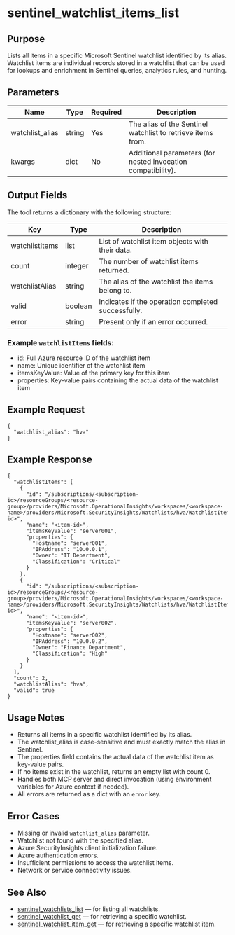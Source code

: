 # sentinel_watchlist_items_list

## Purpose
Lists all items in a specific Microsoft Sentinel watchlist identified by its alias. Watchlist items are individual records stored in a watchlist that can be used for lookups and enrichment in Sentinel queries, analytics rules, and hunting.

## Parameters
| Name           | Type   | Required | Description                                                      |
|----------------|--------|----------|------------------------------------------------------------------|
| watchlist_alias| string | Yes      | The alias of the Sentinel watchlist to retrieve items from.      |
| kwargs         | dict   | No       | Additional parameters (for nested invocation compatibility).      |

## Output Fields
The tool returns a dictionary with the following structure:

| Key           | Type    | Description                                          |
|---------------|---------|------------------------------------------------------|
| watchlistItems| list    | List of watchlist item objects with their data.      |
| count         | integer | The number of watchlist items returned.              |
| watchlistAlias| string  | The alias of the watchlist the items belong to.      |
| valid         | boolean | Indicates if the operation completed successfully.   |
| error         | string  | Present only if an error occurred.                   |

### Example `watchlistItems` fields:
- id: Full Azure resource ID of the watchlist item
- name: Unique identifier of the watchlist item
- itemsKeyValue: Value of the primary key for this item
- properties: Key-value pairs containing the actual data of the watchlist item

## Example Request
```
{
  "watchlist_alias": "hva"
}
```

## Example Response
```
{
  "watchlistItems": [
    {
      "id": "/subscriptions/<subscription-id>/resourceGroups/<resource-group>/providers/Microsoft.OperationalInsights/workspaces/<workspace-name>/providers/Microsoft.SecurityInsights/Watchlists/hva/WatchlistItems/<item-id>",
      "name": "<item-id>",
      "itemsKeyValue": "server001",
      "properties": {
        "Hostname": "server001",
        "IPAddress": "10.0.0.1",
        "Owner": "IT Department",
        "Classification": "Critical"
      }
    },
    {
      "id": "/subscriptions/<subscription-id>/resourceGroups/<resource-group>/providers/Microsoft.OperationalInsights/workspaces/<workspace-name>/providers/Microsoft.SecurityInsights/Watchlists/hva/WatchlistItems/<item-id>",
      "name": "<item-id>",
      "itemsKeyValue": "server002",
      "properties": {
        "Hostname": "server002",
        "IPAddress": "10.0.0.2",
        "Owner": "Finance Department",
        "Classification": "High"
      }
    }
  ],
  "count": 2,
  "watchlistAlias": "hva",
  "valid": true
}
```

## Usage Notes
- Returns all items in a specific watchlist identified by its alias.
- The watchlist_alias is case-sensitive and must exactly match the alias in Sentinel.
- The properties field contains the actual data of the watchlist item as key-value pairs.
- If no items exist in the watchlist, returns an empty list with count 0.
- Handles both MCP server and direct invocation (using environment variables for Azure context if needed).
- All errors are returned as a dict with an `error` key.

## Error Cases
- Missing or invalid `watchlist_alias` parameter.
- Watchlist not found with the specified alias.
- Azure SecurityInsights client initialization failure.
- Azure authentication errors.
- Insufficient permissions to access the watchlist items.
- Network or service connectivity issues.

## See Also
- [sentinel_watchlists_list](sentinel_watchlists_list.md) — for listing all watchlists.
- [sentinel_watchlist_get](sentinel_watchlist_get.md) — for retrieving a specific watchlist.
- [sentinel_watchlist_item_get](sentinel_watchlist_item_get.md) — for retrieving a specific watchlist item.
